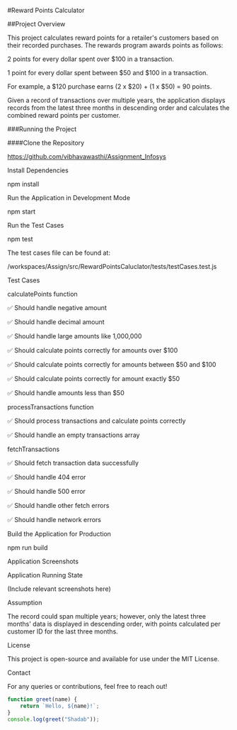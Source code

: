 #Reward Points Calculator

##Project Overview

This project calculates reward points for a retailer's customers based on their recorded purchases. The rewards program awards points as follows:

2 points for every dollar spent over $100 in a transaction.

1 point for every dollar spent between $50 and $100 in a transaction.

For example, a $120 purchase earns (2 x $20) + (1 x $50) = 90 points.

Given a record of transactions over multiple years, the application displays records from the latest three months in descending order and calculates the combined reward points per customer.

###Running the Project

####Clone the Repository

https://github.com/vibhavawasthi/Assignment_Infosys

Install Dependencies

npm install

Run the Application in Development Mode

npm start

Run the Test Cases

npm test

The test cases file can be found at:

/workspaces/Assign/src/RewardPointsCaluclator/tests/testCases.test.js

Test Cases

calculatePoints function

✅ Should handle negative amount

✅ Should handle decimal amount

✅ Should handle large amounts like 1,000,000

✅ Should calculate points correctly for amounts over $100

✅ Should calculate points correctly for amounts between $50 and $100

✅ Should calculate points correctly for amount exactly $50

✅ Should handle amounts less than $50

processTransactions function

✅ Should process transactions and calculate points correctly

✅ Should handle an empty transactions array

fetchTransactions

✅ Should fetch transaction data successfully

✅ Should handle 404 error

✅ Should handle 500 error

✅ Should handle other fetch errors

✅ Should handle network errors

Build the Application for Production

npm run build

Application Screenshots

Application Running State

(Include relevant screenshots here)

Assumption

The record could span multiple years; however, only the latest three months' data is displayed in descending order, with points calculated per customer ID for the last three months.

License

This project is open-source and available for use under the MIT License.

Contact

For any queries or contributions, feel free to reach out!


```javascript
function greet(name) {
    return `Hello, ${name}!`;
}
console.log(greet("Shadab"));


